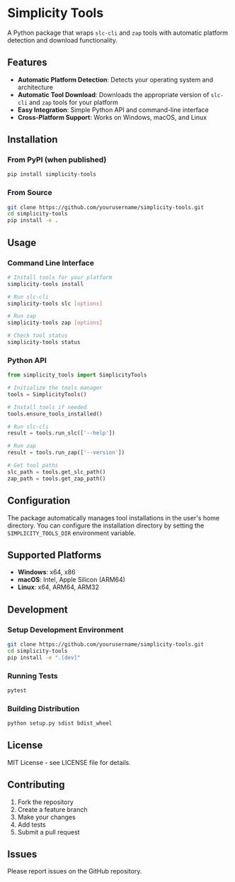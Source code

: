# Simplicity Tools

A Python package that wraps `slc-cli` and `zap` tools with automatic platform detection and download functionality.

## Features

- **Automatic Platform Detection**: Detects your operating system and architecture
- **Automatic Tool Download**: Downloads the appropriate version of `slc-cli` and `zap` tools for your platform
- **Easy Integration**: Simple Python API and command-line interface
- **Cross-Platform Support**: Works on Windows, macOS, and Linux

## Installation

### From PyPI (when published)
```bash
pip install simplicity-tools
```

### From Source
```bash
git clone https://github.com/yourusername/simplicity-tools.git
cd simplicity-tools
pip install -e .
```

## Usage

### Command Line Interface

```bash
# Install tools for your platform
simplicity-tools install

# Run slc-cli
simplicity-tools slc [options]

# Run zap
simplicity-tools zap [options]

# Check tool status
simplicity-tools status
```

### Python API

```python
from simplicity_tools import SimplicityTools

# Initialize the tools manager
tools = SimplicityTools()

# Install tools if needed
tools.ensure_tools_installed()

# Run slc-cli
result = tools.run_slc(['--help'])

# Run zap
result = tools.run_zap(['--version'])

# Get tool paths
slc_path = tools.get_slc_path()
zap_path = tools.get_zap_path()
```

## Configuration

The package automatically manages tool installations in the user's home directory. You can configure the installation directory by setting the `SIMPLICITY_TOOLS_DIR` environment variable.

## Supported Platforms

- **Windows**: x64, x86
- **macOS**: Intel, Apple Silicon (ARM64)
- **Linux**: x64, ARM64, ARM32

## Development

### Setup Development Environment

```bash
git clone https://github.com/yourusername/simplicity-tools.git
cd simplicity-tools
pip install -e ".[dev]"
```

### Running Tests

```bash
pytest
```

### Building Distribution

```bash
python setup.py sdist bdist_wheel
```

## License

MIT License - see LICENSE file for details.

## Contributing

1. Fork the repository
2. Create a feature branch
3. Make your changes
4. Add tests
5. Submit a pull request

## Issues

Please report issues on the GitHub repository. 